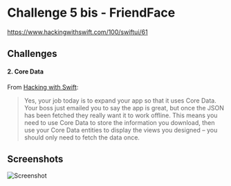 # Challenge 5 bis - FriendFace

https://www.hackingwithswift.com/100/swiftui/61

## Challenges

#### 2. Core Data

From [Hacking with Swift](https://www.hackingwithswift.com/100/swiftui/61):
>Yes, your job today is to expand your app so that it uses Core Data. Your boss just emailed you to say the app is great, but once the JSON has been fetched they really want it to work offline. This means you need to use Core Data to store the information you download, then use your Core Data entities to display the views you designed – you should only need to fetch the data once.

## Screenshots

![Screenshot](Screenshot/challenge5bis.gif)
